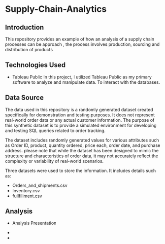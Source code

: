 # Supply-Chain-Analytics

## Introduction 
This repository provides an example of how an analysis of a supply chain processes can be approach , the process involves production, sourcing and distribution of products

## Technologies Used
- Tableau Public
In this project, I utilized Tableau Public as my primary software to analyze and manipulate data. To interact with the databases.

## Data Source 

The data used in this repository is a randomly generated dataset created specifically for demonstration and testing purposes. It does not represent real-world order data or any actual customer information. The purpose of this synthetic dataset is to provide a simulated environment for developing and testing SQL queries related to order tracking.

The dataset includes randomly generated values for various attributes such as Order ID, product, quantity ordered, price each, order date, and purchase address. please note that while the dataset has been designed to mimic the structure and characteristics of order data, it may not accurately reflect the complexity or variability of real-world scenarios. 

Three datasets were used to store the information. It includes details such as: 

* Orders_and_shipments.csv
* Inventory.csv
* fullfillment.csv

## Analysis

* Analysis Presentation
  





- 
- 
